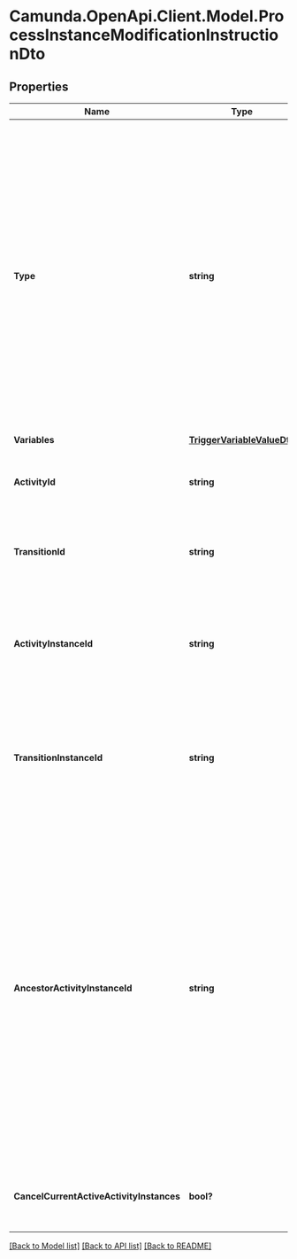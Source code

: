 # Camunda.OpenApi.Client.Model.ProcessInstanceModificationInstructionDto

## Properties

Name | Type | Description | Notes
------------ | ------------- | ------------- | -------------
**Type** | **string** | **Mandatory**. One of the following values: &#x60;cancel&#x60;, &#x60;startBeforeActivity&#x60;, &#x60;startAfterActivity&#x60;, &#x60;startTransition&#x60;.  * A cancel instruction requests cancellation of a single activity instance or all instances of one activity. * A startBeforeActivity instruction requests to enter a given activity. * A startAfterActivity instruction requests to execute the single outgoing sequence flow of a given activity. * A startTransition instruction requests to execute a specific sequence flow. | 
**Variables** | [**TriggerVariableValueDto**](TriggerVariableValueDto.md) |  | [optional] 
**ActivityId** | **string** | Can be used with instructions of types &#x60;startTransition&#x60;. Specifies the sequence flow to start. | [optional] 
**TransitionId** | **string** | Can be used with instructions of types &#x60;startTransition&#x60;. Specifies the sequence flow to start. | [optional] 
**ActivityInstanceId** | **string** | Can be used with instructions of type &#x60;cancel&#x60;. Specifies the activity instance to cancel. Valid values are the activity instance IDs supplied by the [Get Activity Instance request](https://docs.camunda.org/manual/7.15/reference/rest/process-instance/get-activity-instances/). | [optional] 
**TransitionInstanceId** | **string** | Can be used with instructions of type &#x60;cancel&#x60;. Specifies the transition instance to cancel. Valid values are the transition instance IDs supplied by the [Get Activity Instance request](https://docs.camunda.org/manual/7.15/reference/rest/process-instance/get-activity-instances/). | [optional] 
**AncestorActivityInstanceId** | **string** | Can be used with instructions of type &#x60;startBeforeActivity&#x60;, &#x60;startAfterActivity&#x60;, and &#x60;startTransition&#x60;. Valid values are the activity instance IDs supplied by the Get Activity Instance request. If there are multiple parent activity instances of the targeted activity, this specifies the ancestor scope in which hierarchy the activity/transition is to be instantiated.  Example: When there are two instances of a subprocess and an activity contained in the subprocess is to be started, this parameter allows to specifiy under which subprocess instance the activity should be started. | [optional] 
**CancelCurrentActiveActivityInstances** | **bool?** | Can be used with instructions of type cancel. Prevents the deletion of new created activity instances. | [optional] 

[[Back to Model list]](../README.md#documentation-for-models) [[Back to API list]](../README.md#documentation-for-api-endpoints) [[Back to README]](../README.md)


